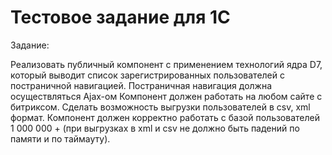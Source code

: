 # Тестовое задание для 1С

Задание:

Реализовать публичный компонент с применением технологий ядра D7, который выводит список зарегистрированных пользователей с постраничной навигацией.
Постраничная навигация должна осуществляться Ajax-ом Компонент должен работать на любом сайте с битриксом.
Сделать возможность выгрузки пользователей в csv, xml формат. 
Компонент должен корректно работать с базой пользователей  1 000 000 + (при выгрузках в xml и csv не должно быть падений по памяти и по таймауту).
